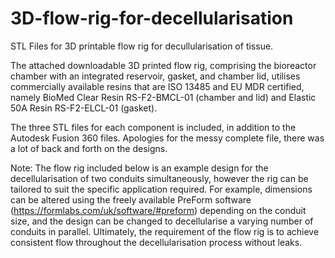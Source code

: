 # 3D-flow-rig-for-decellularisation
STL Files for 3D printable flow rig for decullularisation of tissue.

The attached downloadable 3D printed flow rig, comprising the bioreactor chamber with an integrated reservoir, gasket, and chamber lid, utilises commercially available resins that are ISO 13485 and EU MDR certified, namely BioMed Clear Resin RS-F2-BMCL-01 (chamber and lid) and Elastic 50A Resin RS-F2-ELCL-01 (gasket). 

The three STL files for each component is included, in addition to the Autodesk Fusion 360 files. Apologies for the messy complete file, there was a lot of back and forth on the designs.

Note: The flow rig included below is an example design for the decellularisation of two conduits simultaneously, however the rig can be tailored to suit the specific application required. For example, dimensions can be altered using the freely available PreForm software (https://formlabs.com/uk/software/#preform) depending on the conduit size, and the design can be changed to decellularise a varying number of conduits in parallel. Ultimately, the requirement of the flow rig is to achieve consistent flow throughout the decellularisation process without leaks. 
